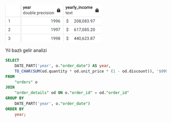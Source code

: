 ![Gelir analizi](https://github.com/Kubra1s1kbozkurt/Northwind-SQL/blob/main/image/Y%C4%B1l%20bazl%C4%B1%20gelir%20analizi.png)


Yıl bazlı gelir analizi
```sql
SELECT 
    DATE_PART('year', o."order_date") AS year,
    TO_CHAR(SUM(od.quantity * od.unit_price * (1 - od.discount)), '$999,999,999.99') AS yearly_income
FROM 
    "orders" o
JOIN 
    "order_details" od ON o."order_id" = od."order_id"
GROUP BY 
    DATE_PART('year', o."order_date")
ORDER BY 
    year;

